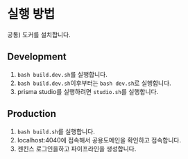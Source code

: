 # 실행 방법
공통) 도커를 설치합니다.

## Development
1. `bash build.dev.sh`를 실행합니다.
2. `bash build.dev.sh`이후부터는 `bash dev.sh`로 실행합니다.
3. prisma studio를 실행하려면 `studio.sh`를 실행합니다.

## Production
1. `bash build.sh`를 실행합니다.
2. localhost:4040에 접속해서 공용도메인을 확인하고 접속합니다.
3. 젠킨스 로그인을하고 파이프라인을 생성합니다.

